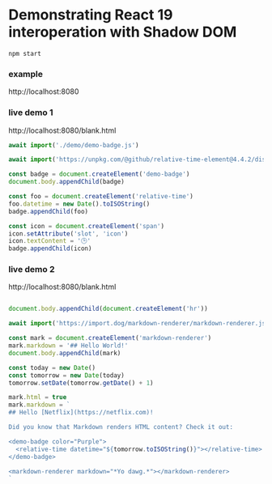 # Demonstrating React 19 interoperation with Shadow DOM

```
npm start
```

### example
http://localhost:8080


### live demo 1
http://localhost:8080/blank.html

```javascript
await import('./demo/demo-badge.js')

await import('https://unpkg.com/@github/relative-time-element@4.4.2/dist/bundle.js')

const badge = document.createElement('demo-badge')
document.body.appendChild(badge)

const foo = document.createElement('relative-time')
foo.datetime = new Date().toISOString()
badge.appendChild(foo)

const icon = document.createElement('span')
icon.setAttribute('slot', 'icon')
icon.textContent = '🕒'
badge.appendChild(icon)
```

### live demo 2
http://localhost:8080/blank.html

```javascript

document.body.appendChild(document.createElement('hr'))

await import('https://import.dog/markdown-renderer/markdown-renderer.js')

const mark = document.createElement('markdown-renderer')
mark.markdown = '## Hello World!'
document.body.appendChild(mark)

const today = new Date()
const tomorrow = new Date(today)
tomorrow.setDate(tomorrow.getDate() + 1)

mark.html = true
mark.markdown = `
## Hello [Netflix](https://netflix.com)!

Did you know that Markdown renders HTML content? Check it out:

<demo-badge color="Purple">
  <relative-time datetime="${tomorrow.toISOString()}"></relative-time>
</demo-badge>

<markdown-renderer markdown="*Yo dawg.*"></markdown-renderer>
`
```
